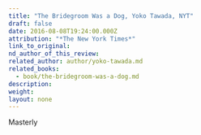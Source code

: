 ```yaml
---
title: "The Bridegroom Was a Dog, Yoko Tawada, NYT"
draft: false
date: 2016-08-08T19:24:00.000Z
attribution: "*The New York Times*"
link_to_original:
nd_author_of_this_review:
related_author: author/yoko-tawada.md
related_books:
  - book/the-bridegroom-was-a-dog.md
description:
weight:
layout: none
---
```

Masterly

